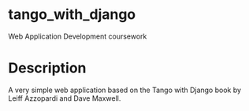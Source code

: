 # tango_with_django
Web Application Development coursework

# Description

A very simple web application based on the Tango with Django book by Leiff Azzopardi and Dave Maxwell.
